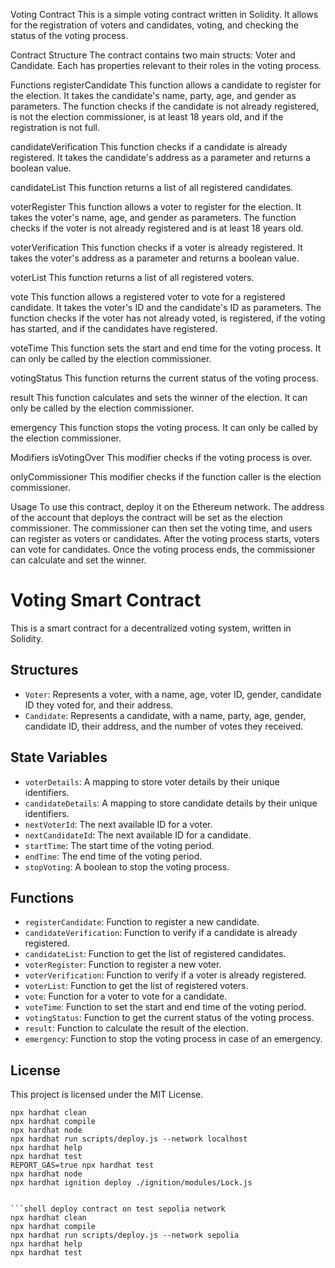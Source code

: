 Voting Contract
This is a simple voting contract written in Solidity. It allows for the registration of voters and candidates, voting, and checking the status of the voting process.

Contract Structure
The contract contains two main structs: Voter and Candidate. Each has properties relevant to their roles in the voting process.

Functions
registerCandidate
This function allows a candidate to register for the election. It takes the candidate's name, party, age, and gender as parameters. The function checks if the candidate is not already registered, is not the election commissioner, is at least 18 years old, and if the registration is not full.

candidateVerification
This function checks if a candidate is already registered. It takes the candidate's address as a parameter and returns a boolean value.

candidateList
This function returns a list of all registered candidates.

voterRegister
This function allows a voter to register for the election. It takes the voter's name, age, and gender as parameters. The function checks if the voter is not already registered and is at least 18 years old.

voterVerification
This function checks if a voter is already registered. It takes the voter's address as a parameter and returns a boolean value.

voterList
This function returns a list of all registered voters.

vote
This function allows a registered voter to vote for a registered candidate. It takes the voter's ID and the candidate's ID as parameters. The function checks if the voter has not already voted, is registered, if the voting has started, and if the candidates have registered.

voteTime
This function sets the start and end time for the voting process. It can only be called by the election commissioner.

votingStatus
This function returns the current status of the voting process.

result
This function calculates and sets the winner of the election. It can only be called by the election commissioner.

emergency
This function stops the voting process. It can only be called by the election commissioner.

Modifiers
isVotingOver
This modifier checks if the voting process is over.

onlyCommissioner
This modifier checks if the function caller is the election commissioner.

Usage
To use this contract, deploy it on the Ethereum network. The address of the account that deploys the contract will be set as the election commissioner. The commissioner can then set the voting time, and users can register as voters or candidates. After the voting process starts, voters can vote for candidates. Once the voting process ends, the commissioner can calculate and set the winner.

# Voting Smart Contract

This is a smart contract for a decentralized voting system, written in Solidity.

## Structures

- `Voter`: Represents a voter, with a name, age, voter ID, gender, candidate ID they voted for, and their address.
- `Candidate`: Represents a candidate, with a name, party, age, gender, candidate ID, their address, and the number of votes they received.

## State Variables

- `voterDetails`: A mapping to store voter details by their unique identifiers.
- `candidateDetails`: A mapping to store candidate details by their unique identifiers.
- `nextVoterId`: The next available ID for a voter.
- `nextCandidateId`: The next available ID for a candidate.
- `startTime`: The start time of the voting period.
- `endTime`: The end time of the voting period.
- `stopVoting`: A boolean to stop the voting process.

## Functions

- `registerCandidate`: Function to register a new candidate.
- `candidateVerification`: Function to verify if a candidate is already registered.
- `candidateList`: Function to get the list of registered candidates.
- `voterRegister`: Function to register a new voter.
- `voterVerification`: Function to verify if a voter is already registered.
- `voterList`: Function to get the list of registered voters.
- `vote`: Function for a voter to vote for a candidate.
- `voteTime`: Function to set the start and end time of the voting period.
- `votingStatus`: Function to get the current status of the voting process.
- `result`: Function to calculate the result of the election.
- `emergency`: Function to stop the voting process in case of an emergency.

## License

This project is licensed under the MIT License.


```shell deploy contract on local network
npx hardhat clean 
npx hardhat compile
npx hardhat node
npx hardhat run scripts/deploy.js --network localhost
npx hardhat help
npx hardhat test
REPORT_GAS=true npx hardhat test
npx hardhat node
npx hardhat ignition deploy ./ignition/modules/Lock.js


```shell deploy contract on test sepolia network
npx hardhat clean 
npx hardhat compile
npx hardhat run scripts/deploy.js --network sepolia 
npx hardhat help
npx hardhat test
```